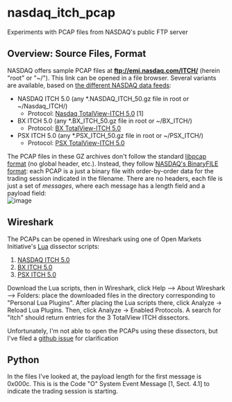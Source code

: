 # nasdaq_itch_pcap
Experiments with PCAP files from NASDAQ's public FTP server 

## Overview: Source Files, Format 
NASDAQ offers sample PCAP files at **ftp://emi.nasdaq.com/ITCH/** (herein "root" or "~/"). This link can be opened in a file browser. Several variants are available, based on [the different NASDAQ data feeds](https://nasdaqtrader.com/Trader.aspx?id=dpspecs): 
- NASDAQ ITCH 5.0 (any *.NASDAQ_ITCH_50.gz file in root or ~/Nasdaq_ITCH/)
  - Protocol: [Nasdaq TotalView-ITCH 5.0](https://nasdaqtrader.com/content/technicalsupport/specifications/dataproducts/NQTVITCHSpecification.pdf) [1]
- BX ITCH 5.0 (any *.BX_ITCH_50.gz file in root or ~/BX_ITCH/)
  - Protocol: [BX TotalView-ITCH 5.0](https://nasdaqtrader.com/content/technicalsupport/specifications/dataproducts/BXTVITCHSpecification.pdf)
- PSX ITCH 5.0 (any *.PSX_ITCH_50.gz file in root or ~/PSX_ITCH/)
  - Protocol: [PSX TotalView-ITCH 5.0](https://nasdaqtrader.com/content/technicalsupport/specifications/dataproducts/PSXTVITCHSpecification.pdf)


The PCAP files in these GZ archives don't follow the standard [libpcap format](https://gitlab.com/wireshark/wireshark/-/wikis/Development/LibpcapFileFormat) (no global header, etc.). Instead, they follow [NASDAQ's BinaryFILE format](https://www.nasdaqtrader.com/content/technicalsupport/specifications/dataproducts/binaryfile.pdf): each PCAP is a just a binary file with order-by-order data for the trading session indicated in the filename. There are no headers, each file is just a set of *messages*, where each message has a length field and a payload field:<br>
![image](https://user-images.githubusercontent.com/18313961/124309418-afdbc800-db38-11eb-9302-c286c5d1c59c.png)



## Wireshark
The PCAPs can be opened in Wireshark using one of Open Markets Initiative's [Lua](https://gitlab.com/wireshark/wireshark/-/wikis/Lua/) dissector scripts:
1. [NASDAQ ITCH 5.0](https://github.com/Open-Markets-Initiative/wireshark-lua/blob/master/Nasdaq/Nasdaq.Equities.TotalView.Itch.v5.0.Script.Dissector.lua)
2. [BX ITCH 5.0](https://github.com/Open-Markets-Initiative/wireshark-lua/blob/master/Nasdaq/Nasdaq.Bx.Equities.TotalView.Itch.v5.0.Script.Dissector.lua)
3. [PSX ITCH 5.0](https://github.com/Open-Markets-Initiative/wireshark-lua/blob/master/Nasdaq/Nasdaq.Psx.TotalView.Itch.v5.0.Script.Dissector.lua)

Download the Lua scripts, then in Wireshark, click Help –> About Wireshark –> Folders: place the downloaded files in the directory corresponding to "Personal Lua Plugins". After placing the Lua scripts there, click Analyze -> Reload Lua Plugins. Then, click Analyze -> Enabled Protocols. A search for "itch" should return entries for the 3 TotalView ITCH dissectors.

Unfortunately, I'm not able to open the PCAPs using these dissectors, but I've filed a [github issue](https://github.com/Open-Markets-Initiative/wireshark-lua/issues/29) for clarification


## Python
In the files I've looked at, the payload length for the first message is 0x000c. This is is the Code "O" System Event Message [1, Sect. 4.1] to indicate the trading session is starting.
